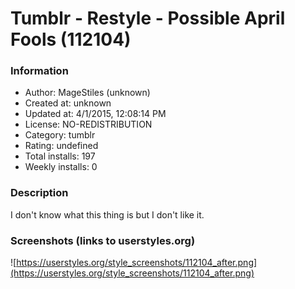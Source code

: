 # Tumblr - Restyle - Possible April Fools (112104)

### Information
- Author: MageStiles (unknown)
- Created at: unknown
- Updated at: 4/1/2015, 12:08:14 PM
- License: NO-REDISTRIBUTION
- Category: tumblr
- Rating: undefined
- Total installs: 197
- Weekly installs: 0


### Description
I don't know what this thing is but I don't like it.


### Screenshots (links to userstyles.org)
![https://userstyles.org/style_screenshots/112104_after.png](https://userstyles.org/style_screenshots/112104_after.png)


